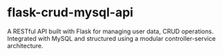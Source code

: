 # flask-crud-mysql-api
A RESTful API built with Flask for managing user data, CRUD operations. Integrated with MySQL and structured using a modular controller-service architecture.
